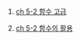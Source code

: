 1. [ch 5-2 함수 고급](https://github.com/sseinn/Python_Study/blob/main/ch%205-2%20%ED%95%A8%EC%88%98%20%EA%B3%A0%EA%B8%89.md)

2. [ch 5-2 함수의 활용](https://github.com/sseinn/Python_Study/blob/main/ch%205-2%20%ED%95%A8%EC%88%98%EC%9D%98%20%ED%99%9C%EC%9A%A9.md)
